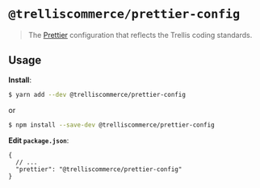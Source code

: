 # `@trelliscommerce/prettier-config`

> The [Prettier](https://prettier.io) configuration that reflects the Trellis coding standards.

## Usage

**Install**:

```bash
$ yarn add --dev @trelliscommerce/prettier-config
```

or

```bash
$ npm install --save-dev @trelliscommerce/prettier-config
```

**Edit `package.json`**:

```jsonc
{
  // ...
  "prettier": "@trelliscommerce/prettier-config"
}
```
